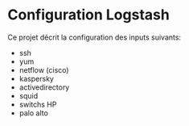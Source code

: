 # Configuration Logstash

Ce projet décrit la configuration des inputs suivants:
- ssh
- yum
- netflow (cisco)
- kaspersky
- activedirectory
- squid
- switchs HP
- palo alto
